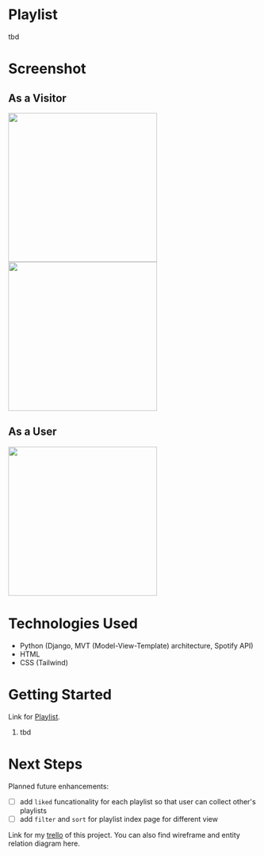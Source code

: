 # Playlist
tbd

# Screenshot
## As a Visitor
<p>
    <img src="./assets/img/landing-notlogged.png" height="300">
    <img src="./assets/img/cards-notlogged.png" height="300">
</p>

## As a User
<p>
    <img src="./assets/img/add-card-user1.png" height="300">
</p>

# Technologies Used
- Python (Django, MVT (Model-View-Template) architecture, Spotify API)
- HTML
- CSS (Tailwind)

# Getting Started
Link for [Playlist](https://playlist-review-b7a11bd17b1b.herokuapp.com/).
1. tbd

# Next Steps
Planned future enhancements:
- [ ] add `liked` funcationality for each playlist so that user can collect other's playlists
- [ ] add `filter` and `sort` for playlist index page for different view

Link for my [trello](https://trello.com/b/fdHx8mMk/project-3) of this project. You can also find wireframe and entity relation diagram here.
